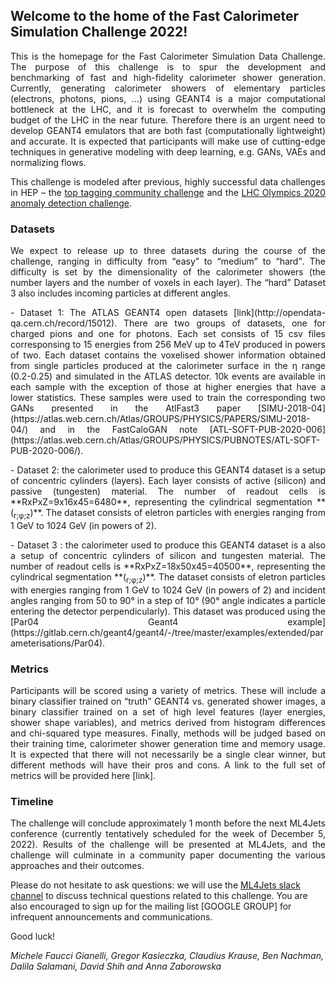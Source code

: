 ## Welcome to the home of the Fast Calorimeter Simulation Challenge 2022!

<!-- ![img](Banner_grey.jpg) -->

<p style='text-align: justify;'>
This is the homepage for the Fast Calorimeter Simulation Data Challenge. The purpose of this challenge is to spur the development and benchmarking of fast and high-fidelity calorimeter shower generation. Currently, generating calorimeter showers of elementary particles (electrons, photons, pions, ...) using GEANT4 is a major computational bottleneck at the LHC, and it is forecast to overwhelm the computing budget of the LHC in the near future. Therefore there is an urgent need to develop GEANT4 emulators that are both fast (computationally lightweight) and accurate. It is expected that participants will make use of cutting-edge techniques in generative modeling with deep learning, e.g. GANs, VAEs and normalizing flows. 
</p>

<p style='text-align: justify;'>
This challenge is modeled after previous, highly successful data challenges in HEP &ndash; the <a href='https://arxiv.org/abs/1902.09914'>top tagging community challenge</a> and the <a href='https://arxiv.org/abs/2101.08320'>LHC Olympics 2020 anomaly detection challenge</a>. 
</p>

### Datasets

<p style='text-align: justify;'>
We expect to release up to three datasets during the course of the challenge, ranging in difficulty from <q>easy</q> to <q>medium</q> to <q>hard</q>. The difficulty is set by the dimensionality of the calorimeter showers (the number layers and the number of voxels in each layer). The <q>hard</q> Dataset 3 also includes incoming particles at different angles.
</p>

<p style='text-align: justify;'>
- Dataset 1: The ATLAS GEANT4 open datasets [link](http://opendata-qa.cern.ch/record/15012). There are two groups of datasets, one for charged pions and one for photons. Each set consists of 15 csv files corresponsing to 15 energies from 256 MeV up to 4TeV produced in powers of two. Each dataset contains the voxelised shower information obtained from single particles  produced at the calorimeter surface in the η range (0.2-0.25) and simulated in the ATLAS detector. 10k events are available in each sample with the exception of those at higher energies that have a lower statistics. These samples were used to train the corresponding two GANs presented in the AtlFast3 paper [SIMU-2018-04](https://atlas.web.cern.ch/Atlas/GROUPS/PHYSICS/PAPERS/SIMU-2018-04/) and in the FastCaloGAN note [ATL-SOFT-PUB-2020-006](https://atlas.web.cern.ch/Atlas/GROUPS/PHYSICS/PUBNOTES/ATL-SOFT-PUB-2020-006/).
</p>

<p style='text-align: justify;'>
- Dataset 2: the calorimeter used to produce this GEANT4 dataset is a setup of concentric cylinders (layers). Each layer consists of active (silicon) and passive (tungesten) material. The number of readout cells is **RxPxZ=9x16x45=6480**, representing the cylindrical segmentation **(<sub>r;</sub><sub>&phi;</sub><sub>;z</sub>)**. The dataset consists of eletron particles with energies ranging from 1 GeV to 1024 GeV (in powers of 2). 
</p>

<p style='text-align: justify;'>
- Dataset 3 : the calorimeter used to produce this GEANT4 dataset is a also a setup of concentric cylinders of silicon and tungesten material. The number of readout cells is **RxPxZ=18x50x45=40500**, representing the cylindrical segmentation **(<sub>r;</sub><sub>&phi;</sub><sub>;z</sub>)**. The dataset consists of eletron particles with energies ranging from 1 GeV to 1024 GeV (in powers of 2) and incident angles ranging from 50 to 90&deg; in a step of 10&deg; (90&deg; angle indicates a particle entering the detector perpendicularly). This dataset was produced using the [Par04 Geant4 example](https://gitlab.cern.ch/geant4/geant4/-/tree/master/examples/extended/parameterisations/Par04).
</p>

### Metrics

<p style='text-align: justify;'>
Participants will be scored using a variety of metrics. These will include a binary classifier trained on <q>truth</q> GEANT4 vs. generated shower images, a binary classifier trained on a set of high level features (layer energies, shower shape variables), and metrics derived from histogram differences and chi-squared type measures. Finally, methods will be judged based on their training time, calorimeter shower generation time and memory usage. It is expected that there will not necessarily be a single clear winner, but different methods will have their pros and cons. A link to the full set of metrics will be provided here [link]. 
</p>

### Timeline

<p style='text-align: justify;'>
The challenge will conclude approximately 1 month before the next ML4Jets conference (currently tentatively scheduled for the week of December 5, 2022). Results of the challenge will be presented at ML4Jets, and the challenge will culminate in a community paper documenting the various approaches and their outcomes. 
</p>

Please do not hesitate to ask questions: we will use the [ML4Jets slack channel](https://join.slack.com/t/ml4jets/shared_invite/enQtNDc4MjAzODE0NDIyLTU0MGIxNmZlY2E4MzY2YzEwNGI2MGI5MzJmMzEwODVjYWY4MDFhMzcyODYyMDViZTY4MTg2MWM2N2Y1YjBhOWM) to discuss technical questions related to this challenge. You are also encouraged to sign up for the mailing list [GOOGLE GROUP]
for infrequent announcements and communications.

Good luck!

_Michele Faucci Gianelli, Gregor Kasieczka, Claudius Krause, Ben Nachman, Dalila Salamani, David Shih and Anna Zaborowska_



<!---

You can use the [editor on GitHub](https://github.com/LHC-Olympics-2020/homepage/edit/master/README.md) to maintain and preview the content for your website in Markdown files.

Whenever you commit to this repository, GitHub Pages will run [Jekyll](https://jekyllrb.com/) to rebuild the pages in your site, from the content in your Markdown files.

### Markdown

Markdown is a lightweight and easy-to-use syntax for styling your writing. It includes conventions for

```markdown
Syntax highlighted code block

# Header 1
## Header 2
### Header 3

- Bulleted
- List

1. Numbered
2. List

**Bold** and _Italic_ and `Code` text

[Link](url) and ![Image](src)
```

For more details see [GitHub Flavored Markdown](https://guides.github.com/features/mastering-markdown/).

### Jekyll Themes

Your Pages site will use the layout and styles from the Jekyll theme you have selected in your [repository settings](https://github.com/LHC-Olympics-2020/homepage/settings). The name of this theme is saved in the Jekyll `_config.yml` configuration file.

--->
